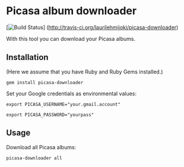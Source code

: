 # Picasa album downloader

[![Build Status](https://secure.travis-ci.org/laurilehmijoki/picasa-downloader.png)]
(http://travis-ci.org/laurilehmijoki/picasa-downloader)

With this tool you can download your Picasa albums.

## Installation

(Here we assume that you have Ruby and Ruby Gems installed.)

`gem install picasa-downloader`

Set your Google credentials as environmental values:

`export PICASA_USERNAME="your.gmail.account"`

`export PICASA_PASSWORD="yourpass"`

## Usage

Download all Picasa albums:

`picasa-downloader all`
